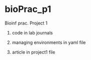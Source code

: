 # bioPrac_p1
Bioinf prac. Project 1
1. code in lab journals

2. managing environments in yaml file
3. article in project1 file
